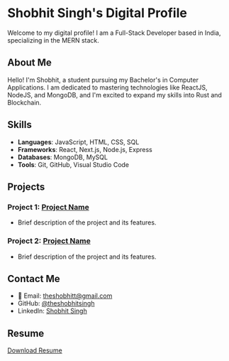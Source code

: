 # Shobhit Singh's Digital Profile

Welcome to my digital profile! I am a Full-Stack Developer based in India, specializing in the MERN stack.

## About Me

Hello! I'm Shobhit, a student pursuing my Bachelor's in Computer Applications. I am dedicated to mastering technologies like ReactJS, NodeJS, and MongoDB, and I'm excited to expand my skills into Rust and Blockchain.

## Skills

- **Languages**: JavaScript, HTML, CSS, SQL
- **Frameworks**: React, Next.js, Node.js, Express
- **Databases**: MongoDB, MySQL
- **Tools**: Git, GitHub, Visual Studio Code

## Projects

### Project 1: [Project Name](#)
- Brief description of the project and its features.

### Project 2: [Project Name](#)
- Brief description of the project and its features.

## Contact Me

- 📧 Email: [theshobhitt@gmail.com](mailto:theshobhitt@gmail.com)
- GitHub: [@theshobhitsingh](https://github.com/theshobhitsingh)
- LinkedIn: [Shobhit Singh](https://linkedin.com/in/shobhit-singh-the-programmer)

## Resume

[Download Resume](#)
